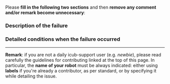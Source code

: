 Please **fill in the following two sections** and then **remove any comment and/or remark become unnecessary**:

### Description of the failure


### Detailed conditions when the failure occurred


---
**Remark**: if you are not a daily icub-support user (e.g. _newbie_), please read carefully the guidelines for contributing linked at the top of this page. In particular, the **name of your robot** must be always indicated: either using **labels** if you're already a contributor, as per standard, or by specifying it while detailing the issue.
